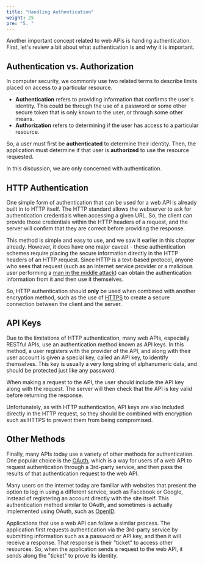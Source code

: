 ```yaml
---
title: "Handling Authentication"
weight: 25
pre: "5. "
---
```

Another important concept related to web APIs is handing authentication. First, let's review a bit about what authentication is and why it is important.

## Authentication vs. Authorization

In computer security, we commonly use two related terms to describe limits placed on access to a particular resource. 

* **Authentication** refers to providing information that confirms the user's identity. This could be through the use of a password or some other secure token that is only known to the user, or through some other means.
* **Authorization** refers to determining if the user has access to a particular resource. 

So, a user must first be **authenticated** to determine their identity. Then, the application must determine if that user is **authorized** to use the resource requested. 

In this discussion, we are only concerned with authentication. 

## HTTP Authentication

One simple form of authentication that can be used for a web API is already built in to HTTP itself. The HTTP standard allows the webserver to ask for authentication credentials when accessing a given URL. So, the client can provide those credentials within the HTTP headers of a request, and the server will confirm that they are correct before providing the response.

This method is simple and easy to use, and we saw it earlier in this chapter already. However, it does have one major caveat - these authentication schemes require placing the secure information directly in the HTTP headers of an HTTP request. Since HTTP is a text-based protocol, anyone who sees that request (such as an internet service provider or a malicious user performing a [man in the middle attack](https://en.wikipedia.org/wiki/Man-in-the-middle_attack)) can obtain the authentication information from it and then use it themselves. 

So, HTTP authentication should **only** be used when combined with another encryption method, such as the use of [HTTPS](https://en.wikipedia.org/wiki/HTTPS) to create a secure connection between the client and the server.

## API Keys

Due to the limitations of HTTP authentication, many web APIs, especially RESTful APIs, use an authentication method known as API keys. In this method, a user registers with the provider of the API, and along with their user account is given a special key, called an API key, to identify themselves. This key is usually a very long string of alphanumeric data, and should be protected just like any password. 

When making a request to the API, the user should include the API key along with the request. The server will then check that the API is key valid before returning the response. 

Unfortunately, as with HTTP authentication, API keys are also included directly in the HTTP request, so they should be combined with encryption such as HTTPS to prevent them from being compromised.

## Other Methods

Finally, many APIs today use a variety of other methods for authentication. One popular choice is the [OAuth](https://en.wikipedia.org/wiki/OAuth), which is a way for users of a web API to request authentication through a 3rd-party service, and then pass the results of that authentication request to the web API. 

Many users on the internet today are familiar with websites that present the option to log in using a different service, such as Facebook or Google, instead of registering an account directly with the site itself. This authentication method similar to OAuth, and sometimes is actually implemented using OAuth, such as [OpenID](https://en.wikipedia.org/wiki/OpenID).

Applications that use a web API can follow a similar process. The application first requests authentication via the 3rd-party service by submitting information such as a password or API key, and then it will receive a response. That response is their "ticket" to access other resources. So, when the application sends a request to the web API, it sends along the "ticket" to prove its identity.

